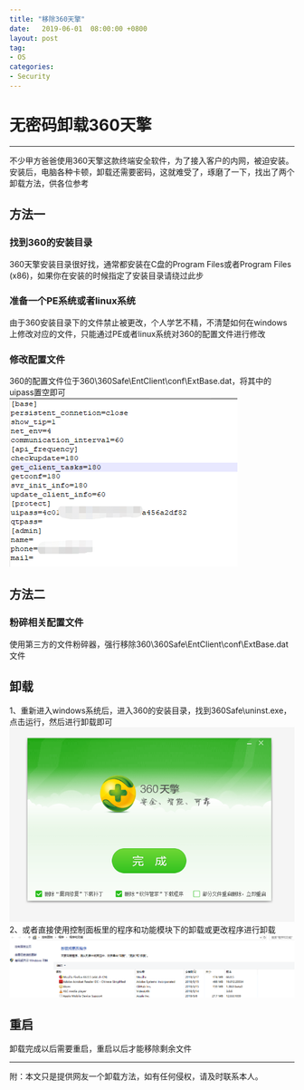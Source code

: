 ```yaml
---
title: "移除360天擎"
date:   2019-06-01  08:00:00 +0800
layout: post
tag: 
- OS
categories:
- Security
---
```


# 无密码卸载360天擎
------
不少甲方爸爸使用360天擎这款终端安全软件，为了接入客户的内网，被迫安装。安装后，电脑各种卡顿，卸载还需要密码，这就难受了，琢磨了一下，找出了两个卸载方法，供各位参考

## 方法一
### 找到360的安装目录
360天擎安装目录很好找，通常都安装在C盘的Program Files或者Program Files (x86)，如果你在安装的时候指定了安装目录请绕过此步
### 准备一个PE系统或者linux系统
由于360安装目录下的文件禁止被更改，个人学艺不精，不清楚如何在windows上修改对应的文件，只能通过PE或者linux系统对360的配置文件进行修改
### 修改配置文件
360的配置文件位于360\360Safe\EntClient\conf\ExtBase.dat，将其中的uipass置空即可
![360sage-config.png](/img/360sage-config.png)
## 方法二
### 粉碎相关配置文件
使用第三方的文件粉碎器，强行移除360\360Safe\EntClient\conf\ExtBase.dat文件
## 卸载
1、重新进入windows系统后，进入360的安装目录，找到360Safe\uninst.exe，点击运行，然后进行卸载即可
![360-uninstall.png](/img/360-uninstall.png)
2、或者直接使用控制面板里的程序和功能模块下的卸载或更改程序进行卸载
![360-uninstall-control.png](/img/360-uninstall-control.png)
## 重启
卸载完成以后需要重启，重启以后才能移除剩余文件

------
附：本文只是提供网友一个卸载方法，如有任何侵权，请及时联系本人。
